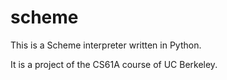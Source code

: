 scheme
======

This is a Scheme interpreter written in Python. 

It is a project of the CS61A course of UC Berkeley.
